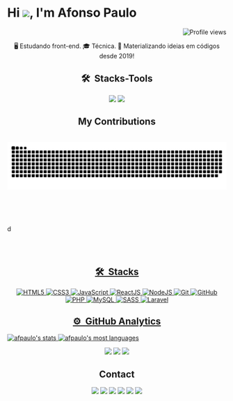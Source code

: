 
<h1 align="left">Hi <img src="https://raw.githubusercontent.com/kaueMarques/kaueMarques/master/hi.gif" height="30px">, I'm Afonso Paulo</h1>
<p align="right"> <img src="https://komarev.com/ghpvc/?username=afpaulo&color=yellow" alt="Profile views" /> </p>

<div align="center" display="block">
  🖥️ Estudando front-end.
  🎓 Técnica.
  🔮 Materializando ideias em códigos desde 2019!

## 🛠 &nbsp;Stacks-Tools
<div align="center">
    <img src="https://skillicons.dev/icons?i=react,bootstrap,mui,html,css,vscode,github,figma,tailwind,git,r" />
    <img src="https://skillicons.dev/icons?i=nodejs,python,javascript,typescript,express,firebase,mongodb,c,java,nextjs,mysql,flask" /><br>
</div>
<div align="center">
  <h2>My Contributions</h2>
  <br>
  <img alt="snake eating my contributions" src="https://raw.githubusercontent.com/salesp07/salesp07/output/github-contribution-grid-snake.svg" />
  
  <br/><br/><br/>
</div>
  
</div>d

##

<br>
<div align="center" display="inline-block">
  <a href="https://github.com/mariakarolinesvg">

## 🛠 &nbsp;Stacks
<div width="500em" display="flex">
        <img src="https://img.shields.io/badge/-HTML5-%23E34F26?style=flat&logo=html5&logoColor=white" alt="HTML5"/>
        <img src="https://img.shields.io/badge/-CSS3-%231572B6?style=flat&logo=css3&logoColor=white" alt="CSS3"/>
        <img src="https://img.shields.io/badge/-JavaScript-%23323330?style=flat&logo=javascript&logoColor=%23F7DF1E" alt="JavaScript"/>
        <img src="https://img.shields.io/badge/-React.js-%2320232a?style=flat&logo=react&logoColor=%2361DAFB" alt="ReactJS"/>
        <img src="https://img.shields.io/badge/-Node.js-6DA55F?style=flat&logo=node.js&logoColor=white" alt="NodeJS"/>
        <img src="https://img.shields.io/badge/-Git-%23F05033?style=flat&logo=git&logoColor=white" alt="Git"/>
        <img src="https://img.shields.io/badge/-GitHub-%23121011?style=flat&logo=github&logoColor=white" alt="GitHub"/>
        <img src="https://img.shields.io/badge/-PHP-%23777BB4?style=flat&logo=php&logoColor=white" alt="PHP"/>
        <img src="https://img.shields.io/badge/-MySQL-4479A1?style=flat&logo=mysql&logoColor=white" alt="MySQL"/>
        <img src="https://img.shields.io/badge/-SASS-hotpink?style=flat&logo=SASS&logoColor=white" alt="SASS"/>
        <img src="https://img.shields.io/badge/-Laravel-%23FF2D20?style=flat&logo=laravel&logoColor=white" alt="Laravel"/>
</div>



## ⚙️ &nbsp;GitHub Analytics

<p align="left">
<img width="500em" src="https://github-readme-stats.vercel.app/api?username=afpaulo&show_icons=true&theme=dracula" alt="afpaulo's stats"/>
<img width="500em" src="https://github-readme-stats.vercel.app/api/top-langs/?username=afpaulo&layout=compact&theme=dracula" alt="afpaulo's most languages"/>
</p>

<div align="center"> 
  
  <a href="https://dev.to/mariapalito" target="_blank"><img src="https://img.shields.io/badge/dev.to-0A0A0A?style=for-the-badge&logo=devdotto&logoColor=white"></a>
  <a href = "mailto:mklp1@aluno.ifal.edu.br"><img src="https://img.shields.io/badge/-Gmail-%23333?style=for-the-badge&logo=gmail&logoColor=white" target="_blank"></a>
  <a href="https://www.linkedin.com/in/maria-karoline/" target="_blank"><img src="https://img.shields.io/badge/-LinkedIn-%230077B5?style=for-the-badge&logo=linkedin&logoColor=white" target="_blank"></a>
  
   ##
   
 ## Contact
<div> 
  <a href="https://www.youtube.com/channel/UC_-uuuZbY0AAt9CViNzvc-Q" target="_blank"><img src="https://img.shields.io/badge/YouTube-FF0000?style=for-the-badge&logo=youtube&logoColor=white" target="_blank"></a>
  <a href="https://instagram.com/rafaballerini" target="_blank"><img src="https://img.shields.io/badge/-Instagram-%23E4405F?style=for-the-badge&logo=instagram&logoColor=white" target="_blank"></a>
 	<a href="https://www.twitch.tv/rafaballerinii" target="_blank"><img src="https://img.shields.io/badge/Twitch-9146FF?style=for-the-badge&logo=twitch&logoColor=white" target="_blank"></a>
 <a href="https://discord.gg/wagxzStdcR" target="_blank"><img src="https://img.shields.io/badge/Discord-7289DA?style=for-the-badge&logo=discord&logoColor=white" target="_blank"></a> 
  <a href = "mailto:contatorafaballerini@gmail.com"><img src="https://img.shields.io/badge/-Gmail-%23333?style=for-the-badge&logo=gmail&logoColor=white" target="_blank"></a>
  <a href="https://www.linkedin.com/in/rafaella-ballerini-45875016a" target="_blank"><img src="https://img.shields.io/badge/-LinkedIn-%230077B5?style=for-the-badge&logo=linkedin&logoColor=white" target="_blank"></a> 
  
</div>
